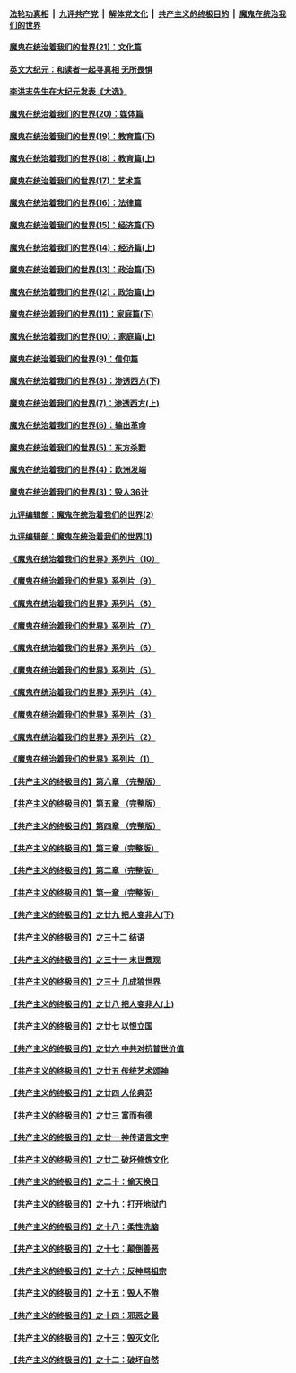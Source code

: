 

####  [法轮功真相](../../../../basic/blob/master/README.md?t=01241601) &nbsp;|&nbsp; [九评共产党](../../../../9ping.md/blob/master/README.md?t=01241601) &nbsp;|&nbsp; [解体党文化](../../../../jtdwh.md/blob/master/README.md?t=01241601)  &nbsp;|&nbsp; [共产主义的终极目的](../../../../gczydzjmd.md/blob/master/README.md?t=01241601) &nbsp;|&nbsp; [魔鬼在统治我们的世界](../../../../mgztzwmdsj.md/blob/master/README.md?t=01241601) 

#### [魔鬼在统治着我们的世界(21)：文化篇](../pages/nsc422/n10597706.md?t=01241601) 

#### [英文大纪元：和读者一起寻真相 无所畏惧](../pages/nsc422/n12542027.md?t=01241601) 

#### [李洪志先生在大纪元发表《大选》](../pages/nsc422/n12534746.md?t=01241601) 

#### [魔鬼在统治着我们的世界(20)：媒体篇](../pages/nsc422/n10586579.md?t=01241601) 

#### [魔鬼在统治着我们的世界(19)：教育篇(下)](../pages/nsc422/n10564808.md?t=01241601) 

#### [魔鬼在统治着我们的世界(18)：教育篇(上)](../pages/nsc422/n10526970.md?t=01241601) 

#### [魔鬼在统治着我们的世界(17)：艺术篇](../pages/nsc422/n10499093.md?t=01241601) 

#### [魔鬼在统治着我们的世界(16)：法律篇](../pages/nsc422/n10485969.md?t=01241601) 

#### [魔鬼在统治着我们的世界(15)：经济篇(下)](../pages/nsc422/n10469975.md?t=01241601) 

#### [魔鬼在统治着我们的世界(14)：经济篇(上)](../pages/nsc422/n10457370.md?t=01241601) 

#### [魔鬼在统治着我们的世界(13)：政治篇(下)](../pages/nsc422/n10448270.md?t=01241601) 

#### [魔鬼在统治着我们的世界(12)：政治篇(上)](../pages/nsc422/n10444576.md?t=01241601) 

#### [魔鬼在统治着我们的世界(11)：家庭篇(下)](../pages/nsc422/n10440961.md?t=01241601) 

#### [魔鬼在统治着我们的世界(10)：家庭篇(上)](../pages/nsc422/n10435448.md?t=01241601) 

#### [魔鬼在统治着我们的世界(9)：信仰篇](../pages/nsc422/n10432159.md?t=01241601) 

#### [魔鬼在统治着我们的世界(8)：渗透西方(下)](../pages/nsc422/n10429603.md?t=01241601) 

#### [魔鬼在统治着我们的世界(7)：渗透西方(上)](../pages/nsc422/n10426013.md?t=01241601) 

#### [魔鬼在统治着我们的世界(6)：输出革命](../pages/nsc422/n10421536.md?t=01241601) 

#### [魔鬼在统治着我们的世界(5)：东方杀戮](../pages/nsc422/n10417707.md?t=01241601) 

#### [魔鬼在统治着我们的世界(4)：欧洲发端](../pages/nsc422/n10414890.md?t=01241601) 

#### [魔鬼在统治着我们的世界(3)：毁人36计](../pages/nsc422/n10411583.md?t=01241601) 

#### [九评编辑部：魔鬼在统治着我们的世界(2)](../pages/nsc422/n10410036.md?t=01241601) 

#### [九评编辑部：魔鬼在统治着我们的世界(1)](../pages/nsc422/n10406825.md?t=01241601) 

#### [《魔鬼在统治着我们的世界》系列片（10）](../pages/nsc422/n12292670.md?t=01241601) 

#### [《魔鬼在统治着我们的世界》系列片（9）](../pages/nsc422/n12290859.md?t=01241601) 

#### [《魔鬼在统治着我们的世界》系列片（8）](../pages/nsc422/n12287445.md?t=01241601) 

#### [《魔鬼在统治着我们的世界》系列片（7）](../pages/nsc422/n12283425.md?t=01241601) 

#### [《魔鬼在统治着我们的世界》系列片（6）](../pages/nsc422/n12282314.md?t=01241601) 

#### [《魔鬼在统治着我们的世界》系列片（5）](../pages/nsc422/n12281419.md?t=01241601) 

#### [《魔鬼在统治着我们的世界》系列片（4）](../pages/nsc422/n12274024.md?t=01241601) 

#### [《魔鬼在统治着我们的世界》系列片（3）](../pages/nsc422/n12271322.md?t=01241601) 

#### [《魔鬼在统治着我们的世界》系列片（2）](../pages/nsc422/n12269049.md?t=01241601) 

#### [《魔鬼在统治着我们的世界》系列片（1）](../pages/nsc422/n12267575.md?t=01241601) 

#### [【共产主义的终极目的】第六章 （完整版）](../pages/nsc422/n11428913.md?t=01241601) 

#### [【共产主义的终极目的】第五章 （完整版）](../pages/nsc422/n11428912.md?t=01241601) 

#### [【共产主义的终极目的】第四章 （完整版）](../pages/nsc422/n11428907.md?t=01241601) 

#### [【共产主义的终极目的】第三章（完整版）](../pages/nsc422/n11428848.md?t=01241601) 

#### [【共产主义的终极目的】第二章（完整版）](../pages/nsc422/n11428831.md?t=01241601) 

#### [【共产主义的终极目的】第一章（完整版）](../pages/nsc422/n11417651.md?t=01241601) 

#### [【共产主义的终极目的】之廿九 把人变非人(下)](../pages/nsc422/n11344140.md?t=01241601) 

#### [【共产主义的终极目的】之三十二 结语](../pages/nsc422/n11360535.md?t=01241601) 

#### [【共产主义的终极目的】之三十一 末世景观](../pages/nsc422/n11351129.md?t=01241601) 

#### [【共产主义的终极目的】之三十 几成狼世界](../pages/nsc422/n11348280.md?t=01241601) 

#### [【共产主义的终极目的】之廿八 把人变非人(上)](../pages/nsc422/n11340492.md?t=01241601) 

#### [【共产主义的终极目的】之廿七 以恨立国](../pages/nsc422/n11336944.md?t=01241601) 

#### [【共产主义的终极目的】之廿六 中共对抗普世价值](../pages/nsc422/n11324785.md?t=01241601) 

#### [【共产主义的终极目的】之廿五 传统艺术颂神](../pages/nsc422/n11296396.md?t=01241601) 

#### [【共产主义的终极目的】之廿四 人伦典范](../pages/nsc422/n11296397.md?t=01241601) 

#### [【共产主义的终极目的】之廿三 富而有德](../pages/nsc422/n11283598.md?t=01241601) 

#### [【共产主义的终极目的】之廿一 神传语言文字](../pages/nsc422/n11263265.md?t=01241601) 

#### [【共产主义的终极目的】之廿二 破坏修炼文化](../pages/nsc422/n11245728.md?t=01241601) 

#### [【共产主义的终极目的】之二十：偷天换日](../pages/nsc422/n11238846.md?t=01241601) 

#### [【共产主义的终极目的】之十九：打开地狱门](../pages/nsc422/n11206376.md?t=01241601) 

#### [【共产主义的终极目的】之十八：柔性洗脑](../pages/nsc422/n11199994.md?t=01241601) 

#### [【共产主义的终极目的】之十七：颠倒善恶](../pages/nsc422/n11179782.md?t=01241601) 

#### [【共产主义的终极目的】之十六：反神骂祖宗](../pages/nsc422/n11166798.md?t=01241601) 

#### [【共产主义的终极目的】之十五：毁人不倦](../pages/nsc422/n11166792.md?t=01241601) 

#### [【共产主义的终极目的】之十四：邪恶之最](../pages/nsc422/n11150249.md?t=01241601) 

#### [【共产主义的终极目的】之十三：毁灭文化](../pages/nsc422/n11135227.md?t=01241601) 

#### [【共产主义的终极目的】之十二：破坏自然](../pages/nsc422/n11135214.md?t=01241601) 

